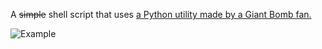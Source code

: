 A ~~simple~~ shell script that uses [a Python utility made by a Giant Bomb fan.](https://github.com/harryr0se/giant_bomb_cli)

![Example](https://zippy.gfycat.com/PortlyFriendlyIceblueredtopzebra.gif)

